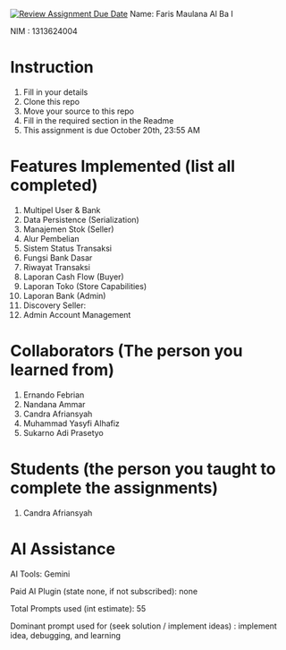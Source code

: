 [![Review Assignment Due Date](https://classroom.github.com/assets/deadline-readme-button-22041afd0340ce965d47ae6ef1cefeee28c7c493a6346c4f15d667ab976d596c.svg)](https://classroom.github.com/a/SCVt0OYF)
Name: Faris Maulana Al Ba I

NIM : 1313624004

# Instruction
1. Fill in your details
2. Clone this repo
3. Move your source to this repo
4. Fill in the required section in the Readme
5. This assignment is due October 20th, 23:55 AM

# Features Implemented (list all completed)
1. Multipel User & Bank
2. Data Persistence (Serialization)
3. Manajemen Stok (Seller)
4. Alur Pembelian
5. Sistem Status Transaksi
6. Fungsi Bank Dasar
7. Riwayat Transaksi
8. Laporan Cash Flow (Buyer)
9. Laporan Toko (Store Capabilities)
10. Laporan Bank (Admin)
11. Discovery Seller:
12. Admin Account Management

# Collaborators (The person you learned from)
1. Ernando Febrian
2. Nandana Ammar
3. Candra Afriansyah
4. Muhammad Yasyfi Alhafiz
5. Sukarno Adi Prasetyo

# Students (the person you taught to complete the assignments)
1. Candra Afriansyah

# AI Assistance
AI Tools: Gemini

Paid AI Plugin (state none, if not subscribed): none

Total Prompts used (int estimate): 55

Dominant prompt used for (seek solution / implement ideas) : implement idea, debugging, and learning
